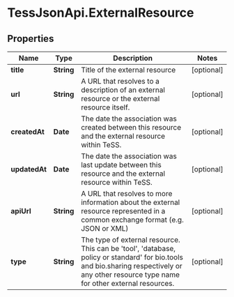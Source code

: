 # TessJsonApi.ExternalResource

## Properties
Name | Type | Description | Notes
------------ | ------------- | ------------- | -------------
**title** | **String** | Title of the external resource | [optional] 
**url** | **String** | A URL that resolves to a description of an external resource or the external resource itself. | [optional] 
**createdAt** | **Date** | The date the association was created between this resource and the external resource within TeSS. | [optional] 
**updatedAt** | **Date** | The date the association was last update between this resource and the external resource within TeSS. | [optional] 
**apiUrl** | **String** | A URL that resolves to more information about the external resource represented in a common exchange format (e.g. JSON or XML) | [optional] 
**type** | **String** | The type of external resource. This can be &#39;tool&#39;, &#39;database, policy or standard&#39; for bio.tools and bio.sharing respectively or any other resource type name for other external resources. | [optional] 


